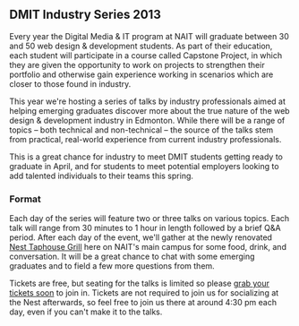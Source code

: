 ## DMIT Industry Series 2013

Every year the Digital Media & IT program at NAIT will graduate between 30 and 50 web design & development students. As part of their education, each student will participate in a course called Capstone Project, in which they are given the opportunity to work on projects to strengthen their portfolio and otherwise gain experience working in scenarios which are closer to those found in industry.

This year we're hosting a series of talks by industry professionals aimed at helping emerging graduates discover more about the true nature of the web design &amp; development industry in Edmonton. While there will be a range of topics &ndash; both technical and non-technical &ndash; the source of the talks stem from practical, real-world experience from current industry professionals.

This is a great chance for industry to meet DMIT students getting ready to graduate in April, and for students to meet potential employers looking to add talented individuals to their teams this spring.

### Format

Each day of the series will feature two or three talks on various topics. Each talk will range from 30 minutes to 1 hour in length followed by a brief Q&A period. After each day of the event, we'll gather at the newly renovated [Nest Taphouse Grill](http://www.nesttaphousegrill.com/) here on NAIT's main campus for some food, drink, and conversation. It will be a great chance to chat with some emerging graduates and to field a few more questions from them.

Tickets are free, but seating for the talks is limited so please [grab your tickets soon](http://industryseries.eventbrite.com/) to join in. Tickets are not required to join us for socializing at the Nest afterwards, so feel free to join us there at around 4:30 pm each day, even if you can't make it to the talks.
